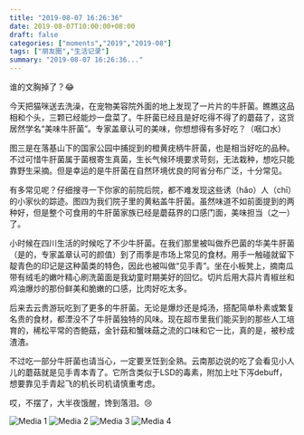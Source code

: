 ```yaml
---
title: "2019-08-07 16:26:36"
date: 2019-08-07T10:00:00+08:00
draft: false
categories: ["moments","2019","2019-08"]
tags: ["朋友圈","生活记录"]
summary: "2019-08-07 16:26:36..."
---
```


谁的文胸掉了？😂

今天把猫咪送去洗澡，在宠物美容院外面的地上发现了一片片的牛肝菌。瞧瞧这品相和个头，三颗已经能炒一盘菜了。牛肝菌已经且是好吃得不得了的蘑菇了，这货居然学名“美味牛肝菌”。专家盖章认可的美味，你想想得有多好吃？（咽口水）

图三是在落基山下的国家公园中捕捉到的橙黄疣柄牛肝菌，也是相当好吃的品种。不过可惜牛肝菌属于菌根寄生真菌，生长气候环境要求苛刻，无法栽种，想吃只能靠野生采摘。但是幸运的是牛肝菌在自然环境优良的阿省分布广泛，十分常见。

有多常见呢？仔细搜寻一下你家的前院后院，都不难发现这些诱（hǎo）人（chī）的小家伙的踪迹。图四为我们院子里的黄粘盖牛肝菌。虽然味道不如前面提到的两种好，但是整个可食用的牛肝菌家族已经是蘑菇界的口感门面，美味担当（之一）了。

小时候在四川生活的时候吃了不少牛肝菌。在我们那里被叫做乔巴菌的华美牛肝菌（是的，专家盖章认可的颜值）到了雨季是市场上常见的食材。用手一触碰就留下靛青色的印记是这种菌类的特色，因此也被叫做“见手青”。坐在小板凳上，摘南瓜带有绒毛的嫩叶精心刷洗菌面是我幼童时期美好的回忆。切片后用大蒜片青椒丝和鸡油爆炒的那份鲜美和脆嫩的口感，比肉好吃太多。

后来去云贵游玩吃到了更多的牛肝菌。无论是爆炒还是炖汤，搭配简单朴素或繁复名贵的食材，都湮没不了牛肝菌独特的风味。现在超市里我们能买到的那些人工培育的，稀松平常的杏鲍菇，金针菇和蟹味菇之流的口味和它一比，真的是，被秒成渣渣。

不过吃一部分牛肝菌也请当心，一定要烹饪到全熟。云南那边说的吃了会看见小人儿的蘑菇就是见手青本青了。它所含类似于LSD的毒素，附加上吐下泻debuff，想要靠见手青起飞的机长司机请慎重考虑。

哎，不摆了，大半夜饿醒，馋到落泪。😢

![Media 1](/Moments/photos/2019-08-07/201908071626360.jpg)
![Media 2](/Moments/photos/2019-08-07/201908071626361.jpg)
![Media 3](/Moments/photos/2019-08-07/201908071626362.jpg)
![Media 4](/Moments/photos/2019-08-07/201908071626363.jpg)

